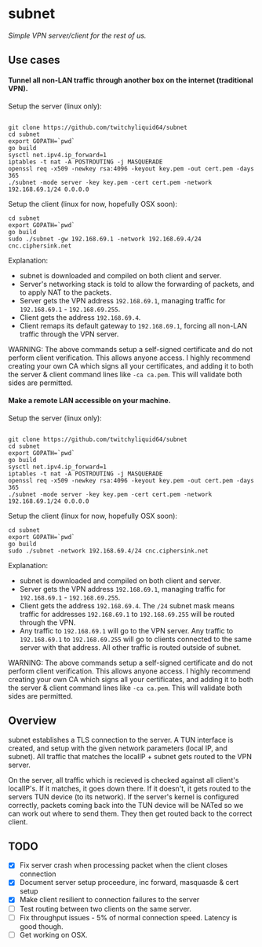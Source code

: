 
# subnet

_Simple VPN server/client for the rest of us._

## Use cases

#### Tunnel all non-LAN traffic through another box on the internet (traditional VPN).

Setup the server (linux only):

```shell

git clone https://github.com/twitchyliquid64/subnet
cd subnet
export GOPATH=`pwd`
go build
sysctl net.ipv4.ip_forward=1
iptables -t nat -A POSTROUTING -j MASQUERADE
openssl req -x509 -newkey rsa:4096 -keyout key.pem -out cert.pem -days 365
./subnet -mode server -key key.pem -cert cert.pem -network 192.168.69.1/24 0.0.0.0
```

Setup the client (linux for now, hopefully OSX soon):

```shell
cd subnet
export GOPATH=`pwd`
go build
sudo ./subnet -gw 192.168.69.1 -network 192.168.69.4/24 cnc.ciphersink.net
```

Explanation:
 * subnet is downloaded and compiled on both client and server.
 * Server's networking stack is told to allow the forwarding of packets, and to apply NAT to the packets.
 * Server gets the VPN address `192.168.69.1`, managing traffic for `192.168.69.1` - `192.168.69.255`.
 * Client gets the address `192.168.69.4`.
 * Client remaps its default gateway to `192.168.69.1`, forcing all non-LAN traffic through the VPN server.

WARNING: The above commands setup a self-signed certificate and do not perform client verification. This allows anyone access. I highly recommend creating your own
CA which signs all your certificates, and adding it to both the server & client command lines like `-ca ca.pem`. This will validate both sides are permitted.

#### Make a remote LAN accessible on your machine.

Setup the server (linux only):

```shell

git clone https://github.com/twitchyliquid64/subnet
cd subnet
export GOPATH=`pwd`
go build
sysctl net.ipv4.ip_forward=1
iptables -t nat -A POSTROUTING -j MASQUERADE
openssl req -x509 -newkey rsa:4096 -keyout key.pem -out cert.pem -days 365
./subnet -mode server -key key.pem -cert cert.pem -network 192.168.69.1/24 0.0.0.0
```

Setup the client (linux for now, hopefully OSX soon):

```shell
cd subnet
export GOPATH=`pwd`
go build
sudo ./subnet -network 192.168.69.4/24 cnc.ciphersink.net
```

Explanation:
 * subnet is downloaded and compiled on both client and server.
 * Server gets the VPN address `192.168.69.1`, managing traffic for `192.168.69.1` - `192.168.69.255`.
 * Client gets the address `192.168.69.4`. The `/24` subnet mask means traffic for addresses `192.168.69.1` to `192.168.69.255` will be routed through the VPN.
 * Any traffic to `192.168.69.1` will go to the VPN server. Any traffic to `192.168.69.1` to `192.168.69.255` will go to clients connected to the same server with that address. All other traffic is routed outside of subnet.

WARNING: The above commands setup a self-signed certificate and do not perform client verification. This allows anyone access. I highly recommend creating your own
CA which signs all your certificates, and adding it to both the server & client command lines like `-ca ca.pem`. This will validate both sides are permitted.


## Overview

subnet establishes a TLS connection to the server. A TUN interface is created, and setup with the given network parameters (local IP, and subnet). All traffic that matches the localIP + subnet gets routed to the VPN server.

On the server, all traffic which is recieved is checked against all client's localIP's. If it matches, it goes down there. If it doesn't, it gets routed to the servers TUN device (to its network). If the server's kernel is configured correctly, packets coming back into the TUN device will be NATed so we can work out where to send them. They then get routed back to the correct client.

## TODO

 - [x] Fix server crash when processing packet when the client closes connection
 - [x] Document server setup proceedure, inc forward, masquasde & cert setup
 - [x] Make client resilient to connection failures to the server
 - [ ] Test routing between two clients on the same server.
 - [ ] Fix throughput issues - 5% of normal connection speed. Latency is good though.
 - [ ] Get working on OSX.
